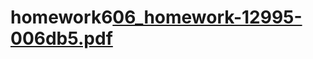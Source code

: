 # homework6[06_homework-12995-006db5.pdf](https://github.com/1232Konstantin/homework6/files/13369435/06_homework-12995-006db5.pdf)
